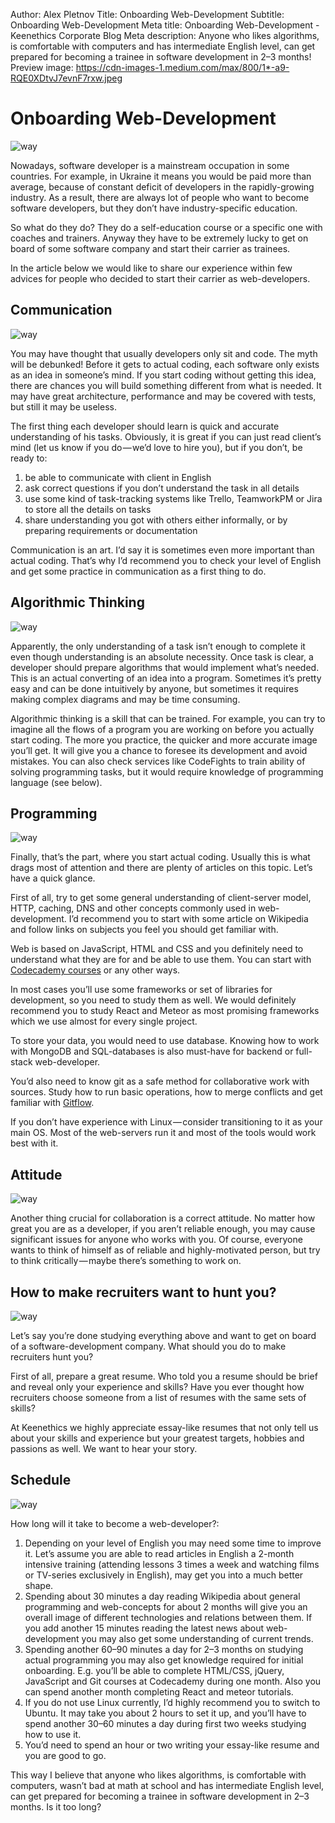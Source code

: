 Author: Alex Pletnov
Title: Onboarding Web-Development
Subtitle: Onboarding Web-Development
Meta title: Onboarding Web-Development - Keenethics Corporate Blog
Meta description: Anyone who likes algorithms, is comfortable with computers and has intermediate English level, can get prepared for becoming a trainee in software development in 2–3 months!
Preview image: https://cdn-images-1.medium.com/max/800/1*-a9-RQE0XDtvJ7evnF7rxw.jpeg

# Onboarding Web-Development

![way](https://cdn-images-1.medium.com/max/800/1*-a9-RQE0XDtvJ7evnF7rxw.jpeg)

Nowadays, software developer is a mainstream occupation in some countries. For example, in Ukraine it means you would be paid more than average, because of constant deficit of developers in the rapidly-growing industry. As a result, there are always lot of people who want to become software developers, but they don’t have industry-specific education.

So what do they do? They do a self-education course or a specific one with coaches and trainers. Anyway they have to be extremely lucky to get on board of some software company and start their carrier as trainees.

In the article below we would like to share our experience within few advices for people who decided to start their carrier as web-developers.

## Communication

![way](https://cdn-images-1.medium.com/max/800/1*Pxetqi_PiP7xjBA3z68ehA.jpeg)

You may have thought that usually developers only sit and code. The myth will be debunked! Before it gets to actual coding, each software only exists as an idea in someone’s mind. If you start coding without getting this idea, there are chances you will build something different from what is needed. It may have great architecture, performance and may be covered with tests, but still it may be useless.

The first thing each developer should learn is quick and accurate understanding of his tasks. Obviously, it is great if you can just read client’s mind (let us know if you do — we’d love to hire you), but if you don’t, be ready to:

1. be able to communicate with client in English
2. ask correct questions if you don’t understand the task in all details
3. use some kind of task-tracking systems like Trello, TeamworkPM or Jira to store all the details on tasks
4. share understanding you got with others either informally, or by preparing requirements or documentation

Communication is an art. I’d say it is sometimes even more important than actual coding. That’s why I’d recommend you to check your level of English and get some practice in communication as a first thing to do.

## Algorithmic Thinking

![way](https://cdn-images-1.medium.com/max/800/1*vgXpdSb5qSA5qq67niuBXA.jpeg)

Apparently, the only understanding of a task isn’t enough to complete it even though understanding is an absolute necessity. Once task is clear, a developer should prepare algorithms that would implement what’s needed. This is an actual converting of an idea into a program. Sometimes it’s pretty easy and can be done intuitively by anyone, but sometimes it requires making complex diagrams and may be time consuming.

Algorithmic thinking is a skill that can be trained. For example, you can try to imagine all the flows of a program you are working on before you actually start coding. The more you practice, the quicker and more accurate image you’ll get. It will give you a chance to foresee its development and avoid mistakes. You can also check services like CodeFights to train ability of solving programming tasks, but it would require knowledge of programming language (see below).

## Programming

![way](https://cdn-images-1.medium.com/max/800/1*-fnbW7aZotPb4r4uxFR8wQ.jpeg)

Finally, that’s the part, where you start actual coding. Usually this is what drags most of attention and there are plenty of articles on this topic. Let’s have a quick glance.

First of all, try to get some general understanding of client-server model, HTTP, caching, DNS and other concepts commonly used in web-development. I’d recommend you to start with some article on Wikipedia and follow links on subjects you feel you should get familiar with.

Web is based on JavaScript, HTML and CSS and you definitely need to understand what they are for and be able to use them. You can start with [Codecademy courses](https://www.codecademy.com/) or any other ways.

In most cases you’ll use some frameworks or set of libraries for development, so you need to study them as well. We would definitely recommend you to study React and Meteor as most promising frameworks which we use almost for every single project.

To store your data, you would need to use database. Knowing how to work with MongoDB and SQL-databases is also must-have for backend or full-stack web-developer.

You’d also need to know git as a safe method for collaborative work with sources. Study how to run basic operations, how to merge conflicts and get familiar with [Gitflow](https://www.atlassian.com/git/tutorials/comparing-workflows/).

If you don’t have experience with Linux — consider transitioning to it as your main OS. Most of the web-servers run it and most of the tools would work best with it.

## Attitude

![way](https://cdn-images-1.medium.com/max/800/1*0SxBTQbPdjeXuua1UTxW4A.jpeg)

Another thing crucial for collaboration is a correct attitude. No matter how great you are as a developer, if you aren’t reliable enough, you may cause significant issues for anyone who works with you. Of course, everyone wants to think of himself as of reliable and highly-motivated person, but try to think critically — maybe there’s something to work on.

## How to make recruiters want to hunt you?

![way](https://cdn-images-1.medium.com/max/800/1*hDNSgXzSIFyJOlzHd8JAbQ.jpeg)

Let’s say you’re done studying everything above and want to get on board of a software-development company. What should you do to make recruiters hunt you?

First of all, prepare a great resume. Who told you a resume should be brief and reveal only your experience and skills? Have you ever thought how recruiters choose someone from a list of resumes with the same sets of skills?

At Keenethics we highly appreciate essay-like resumes that not only tell us about your skills and experience but your greatest targets, hobbies and passions as well. We want to hear your story.

## Schedule

![way](https://cdn-images-1.medium.com/max/800/1*8Z_d28kRWAllJ3ramlgKGg.jpeg)

How long will it take to become a web-developer?:

1. Depending on your level of English you may need some time to improve it. Let’s assume you are able to read articles in English a 2-month intensive training (attending lessons 3 times a week and watching films or TV-series exclusively in English), may get you into a much better shape.
2. Spending about 30 minutes a day reading Wikipedia about general programming and web-concepts for about 2 months will give you an overall image of different technologies and relations between them. If you add another 15 minutes reading the latest news about web-development you may also get some understanding of current trends.
3. Spending another 60–90 minutes a day for 2–3 months on studying actual programming you may also get knowledge required for initial onboarding. E.g. you’ll be able to complete HTML/CSS, jQuery, JavaScript and Git courses at Codecademy during one month. Also you can spend another month completing React and meteor tutorials.
4. If you do not use Linux currently, I’d highly recommend you to switch to Ubuntu. It may take you about 2 hours to set it up, and you’ll have to spend another 30–60 minutes a day during first two weeks studying how to use it.
5. You’d need to spend an hour or two writing your essay-like resume and you are good to go.

This way I believe that anyone who likes algorithms, is comfortable with computers, wasn’t bad at math at school and has intermediate English level, can get prepared for becoming a trainee in software development in 2–3 months. Is it too long?
